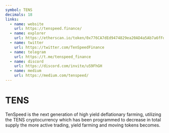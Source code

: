 ```yaml
---
symbol: TENS
decimals: 18
links:
  - name: website
    url: https://tenspeed.finance/
  - name: explorer
    url: https://etherscan.io/token/0x776CA7dEd9474829ea20AD4a5Ab7a6fFdB64C796
  - name: twitter
    url: https://twitter.com/TenSpeedFinance
  - name: telegram
    url: https://t.me/tenspeed_finance
  - name: discord
    url: https://discord.com/invite/uS9FhGH
  - name: medium
    url: https://medium.com/tenspeed/
---
```


# TENS

TenSpeed is the next generation of high yield deflationary farming, utilizing the TENS cryptocurrency which has been programmed to decrease in total supply the more active trading, yield farming and moving tokens becomes.
